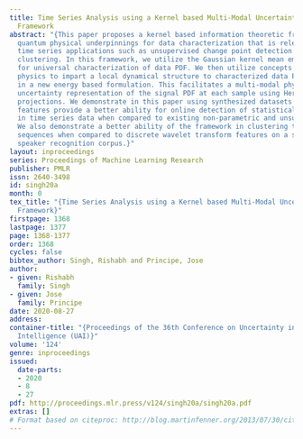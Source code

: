 ```yaml
---
title: Time Series Analysis using a Kernel based Multi-Modal Uncertainty Decomposition
  Framework
abstract: "{This paper proposes a kernel based information theoretic framework with
  quantum physical underpinnings for data characterization that is relevant to online
  time series applications such as unsupervised change point detection and whole sequence
  clustering. In this framework, we utilize the Gaussian kernel mean embedding metric
  for universal characterization of data PDF. We then utilize concepts of quantum
  physics to impart a local dynamical structure to characterized data PDF, resulting
  in a new energy based formulation. This facilitates a multi-modal physics based
  uncertainty representation of the signal PDF at each sample using Hermite polynomial
  projections. We demonstrate in this paper using synthesized datasets that such uncertainty
  features provide a better ability for online detection of statistical change points
  in time series data when compared to existing non-parametric and unsupervised methods.
  We also demonstrate a better ability of the framework in clustering time series
  sequences when compared to discrete wavelet transform features on a subset of VidTIMIT
  speaker recognition corpus.}"
layout: inproceedings
series: Proceedings of Machine Learning Research
publisher: PMLR
issn: 2640-3498
id: singh20a
month: 0
tex_title: "{Time Series Analysis using a Kernel based Multi-Modal Uncertainty Decomposition
  Framework}"
firstpage: 1368
lastpage: 1377
page: 1368-1377
order: 1368
cycles: false
bibtex_author: Singh, Rishabh and Principe, Jose
author:
- given: Rishabh
  family: Singh
- given: Jose
  family: Principe
date: 2020-08-27
address: 
container-title: "{Proceedings of the 36th Conference on Uncertainty in Artificial
  Intelligence (UAI)}"
volume: '124'
genre: inproceedings
issued:
  date-parts:
  - 2020
  - 8
  - 27
pdf: http://proceedings.mlr.press/v124/singh20a/singh20a.pdf
extras: []
# Format based on citeproc: http://blog.martinfenner.org/2013/07/30/citeproc-yaml-for-bibliographies/
---
```

